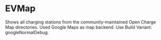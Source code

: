 # EVMap
Shows all charging stations from the community-maintained Open Charge Map directories.
Used Google Maps as map backend.
Use Build Variant: googleNormalDebug.

